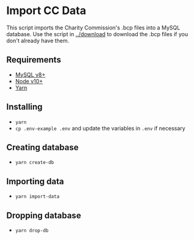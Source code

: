# Import CC Data

This script imports the Charity Commission's .bcp files into a MySQL database.  Use the script in [../download](../download) to download the .bcp files if you don't already have them.

## Requirements

- [MySQL v8+](https://www.mysql.com)
- [Node v10+](https://nodejs.org)
- [Yarn](https://yarnpkg.com)

## Installing

- `yarn`
- `cp .env-example .env` and update the variables in `.env` if necessary

## Creating database

- `yarn create-db`


## Importing data

- `yarn import-data`

## Dropping database

- `yarn drop-db`
